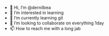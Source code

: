- 👋 Hi, I’m @dernilbea
- 👀 I’m interested in learning
- 🌱 I’m currently learning git
- 💞️ I’m looking to collaborate on everything 1day
- 📫 How to reach me with a long jab

<!---
dernilbea/dernilbea is a ✨ special ✨ repository because its `README.md` (this file) appears on your GitHub profile.
You can click the Preview link to take a look at your changes.
--->
